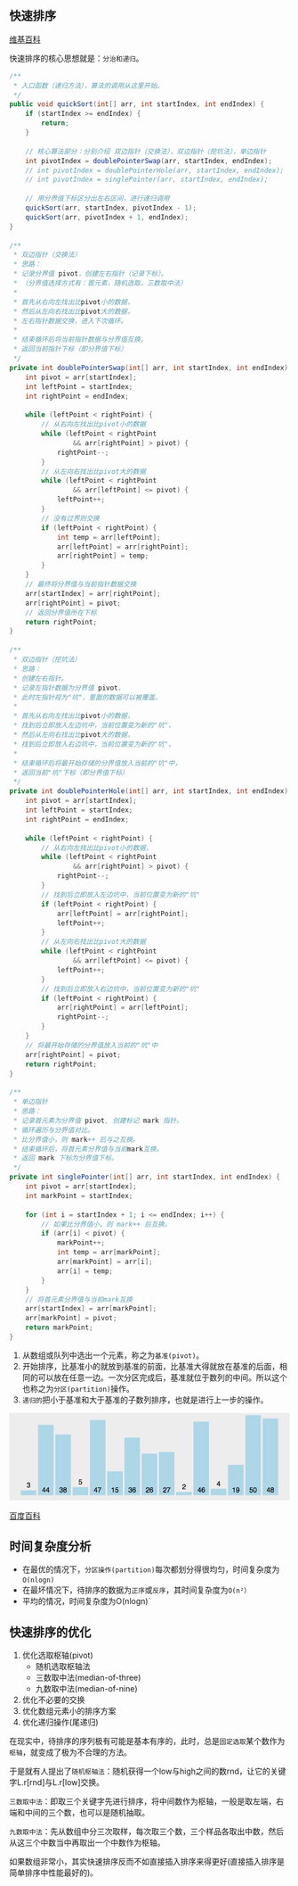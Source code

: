 ## 快速排序

[维基百科](https://zh.wikipedia.org/wiki/快速排序)

快速排序的核心思想就是：`分治和递归`。

```java
/**
 * 入口函数（递归方法），算法的调用从这里开始。
 */
public void quickSort(int[] arr, int startIndex, int endIndex) {
    if (startIndex >= endIndex) {
        return;
    }
 
    // 核心算法部分：分别介绍 双边指针（交换法），双边指针（挖坑法），单边指针
    int pivotIndex = doublePointerSwap(arr, startIndex, endIndex);
    // int pivotIndex = doublePointerHole(arr, startIndex, endIndex);
    // int pivotIndex = singlePointer(arr, startIndex, endIndex);
 
    // 用分界值下标区分出左右区间，进行递归调用
    quickSort(arr, startIndex, pivotIndex - 1);
    quickSort(arr, pivotIndex + 1, endIndex);
}
 
/**
 * 双边指针（交换法）
 * 思路：
 * 记录分界值 pivot，创建左右指针（记录下标）。
 * （分界值选择方式有：首元素，随机选取，三数取中法）
 *
 * 首先从右向左找出比pivot小的数据，
 * 然后从左向右找出比pivot大的数据，
 * 左右指针数据交换，进入下次循环。
 *
 * 结束循环后将当前指针数据与分界值互换，
 * 返回当前指针下标（即分界值下标）
 */
private int doublePointerSwap(int[] arr, int startIndex, int endIndex) {
    int pivot = arr[startIndex];
    int leftPoint = startIndex;
    int rightPoint = endIndex;
 
    while (leftPoint < rightPoint) {
        // 从右向左找出比pivot小的数据
        while (leftPoint < rightPoint
                && arr[rightPoint] > pivot) {
            rightPoint--;
        }
        // 从左向右找出比pivot大的数据
        while (leftPoint < rightPoint
                && arr[leftPoint] <= pivot) {
            leftPoint++;
        }
        // 没有过界则交换
        if (leftPoint < rightPoint) {
            int temp = arr[leftPoint];
            arr[leftPoint] = arr[rightPoint];
            arr[rightPoint] = temp;
        }
    }
    // 最终将分界值与当前指针数据交换
    arr[startIndex] = arr[rightPoint];
    arr[rightPoint] = pivot;
    // 返回分界值所在下标
    return rightPoint;
}
 
/**
 * 双边指针（挖坑法）
 * 思路：
 * 创建左右指针。
 * 记录左指针数据为分界值 pivot，
 * 此时左指针视为"坑"，里面的数据可以被覆盖。
 *
 * 首先从右向左找出比pivot小的数据，
 * 找到后立即放入左边坑中，当前位置变为新的"坑"，
 * 然后从左向右找出比pivot大的数据，
 * 找到后立即放入右边坑中，当前位置变为新的"坑"，
 *
 * 结束循环后将最开始存储的分界值放入当前的"坑"中，
 * 返回当前"坑"下标（即分界值下标）
 */
private int doublePointerHole(int[] arr, int startIndex, int endIndex) {
    int pivot = arr[startIndex];
    int leftPoint = startIndex;
    int rightPoint = endIndex;
 
    while (leftPoint < rightPoint) {
        // 从右向左找出比pivot小的数据，
        while (leftPoint < rightPoint
                && arr[rightPoint] > pivot) {
            rightPoint--;
        }
        // 找到后立即放入左边坑中，当前位置变为新的"坑"
        if (leftPoint < rightPoint) {
            arr[leftPoint] = arr[rightPoint];
            leftPoint++;
        }
        // 从左向右找出比pivot大的数据
        while (leftPoint < rightPoint
                && arr[leftPoint] <= pivot) {
            leftPoint++;
        }
        // 找到后立即放入右边坑中，当前位置变为新的"坑"
        if (leftPoint < rightPoint) {
            arr[rightPoint] = arr[leftPoint];
            rightPoint--;
        }
    }
    // 将最开始存储的分界值放入当前的"坑"中
    arr[rightPoint] = pivot;
    return rightPoint;
}
 
/**
 * 单边指针
 * 思路：
 * 记录首元素为分界值 pivot, 创建标记 mark 指针。
 * 循环遍历与分界值对比。
 * 比分界值小，则 mark++ 后与之互换。
 * 结束循环后，将首元素分界值与当前mark互换。
 * 返回 mark 下标为分界值下标。
 */
private int singlePointer(int[] arr, int startIndex, int endIndex) {
    int pivot = arr[startIndex];
    int markPoint = startIndex;
 
    for (int i = startIndex + 1; i <= endIndex; i++) {
        // 如果比分界值小，则 mark++ 后互换。
        if (arr[i] < pivot) {
            markPoint++;
            int temp = arr[markPoint];
            arr[markPoint] = arr[i];
            arr[i] = temp;
        }
    }
    // 将首元素分界值与当前mark互换
    arr[startIndex] = arr[markPoint];
    arr[markPoint] = pivot;
    return markPoint;
}
```

1. 从数组或队列中选出一个元素，称之为`基准(pivot)`。
2. 开始排序，比基准小的就放到基准的前面，比基准大得就放在基准的后面，相同的可以放在任意一边。一次分区完成后，基准就位于数列的中间。所以这个也称之为`分区(partition)`操作。
3. `递归的`把小于基准和大于基准的子数列排序，也就是进行上一步的操作。

![](../imgs/quick_sort.gif)

[百度百科](https://baike.baidu.com/item/%E5%BF%AB%E9%80%9F%E6%8E%92%E5%BA%8F%E7%AE%97%E6%B3%95/369842?fromtitle=%E5%BF%AB%E9%80%9F%E6%8E%92%E5%BA%8F&fromid=2084344)

## 时间复杂度分析

* 在最优的情况下，`分区操作(partition)`每次都划分得很均匀，时间复杂度为`O(nlogn)`
* 在最坏情况下，待排序的数据为`正序`或`反序`，其时间复杂度为`O(n²）`
* 平均的情况，时间复杂度为O(nlogn)`

## 快速排序的优化

1. 优化选取枢轴(pivot)
    * 随机选取枢轴法
    * 三数取中法(median-of-three)
    * 九数取中法(median-of-nine)
2. 优化不必要的交换
3. 优化数组元素小的排序方案
4. 优化递归操作(尾递归)

在现实中，待排序的序列极有可能是基本有序的，此时，总是`固定选取`某个数作为`枢轴`，就变成了极为不合理的方法。

于是就有人提出了`随机枢轴法`：随机获得一个low与high之间的数rnd，让它的关键字L.r[rnd]与L.r[low]交换。

`三数取中法`：即取三个关键字先进行排序，将中间数作为枢轴，一般是取左端，右端和中间的三个数，也可以是随机抽取。

`九数取中法`：先从数组中分三次取样，每次取三个数，三个样品各取出中数，然后从这三个中数当中再取出一个中数作为枢轴。

如果数组非常小，其实快速排序反而不如直接插入排序来得更好(直接插入排序是简单排序中性能最好的)。

